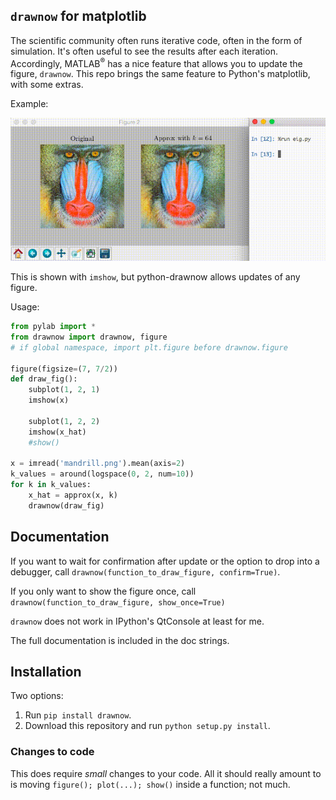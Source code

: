 <!--XXX: UPDATE WITH-->
<!--python setup.py build-->
<!--python setup.py sdist upload-->

## `drawnow` for matplotlib

The scientific community often runs iterative code, often in the form of
simulation. It's often useful to see the results after each iteration.
Accordingly, MATLAB<sup>®</sup> has a nice feature that allows you to update
the figure, `drawnow`. This repo brings the same feature to Python's
matplotlib, with some extras.

Example:

![](tests/test.gif)

This is shown with `imshow`, but python-drawnow allows updates of any figure.

Usage:

```python
from pylab import *
from drawnow import drawnow, figure
# if global namespace, import plt.figure before drawnow.figure

figure(figsize=(7, 7/2))
def draw_fig():
    subplot(1, 2, 1)
    imshow(x)

    subplot(1, 2, 2)
    imshow(x_hat)
    #show()

x = imread('mandrill.png').mean(axis=2)
k_values = around(logspace(0, 2, num=10))
for k in k_values:
    x_hat = approx(x, k)
    drawnow(draw_fig)
```
    
## Documentation
If you want to wait for confirmation after update or the option to drop into a
debugger, call `drawnow(function_to_draw_figure, confirm=True)`.

If you only want to show the figure once, call
`drawnow(function_to_draw_figure, show_once=True)`

`drawnow` does not work in IPython's QtConsole at least for me.

The full documentation is included in the doc strings.

## Installation
Two options:

1. Run `pip install drawnow`.
2. Download this repository and run `python setup.py install`.

### Changes to code
This does require *small* changes to your code. All it should really amount
to is moving `figure(); plot(...); show()` inside a function; not much.

